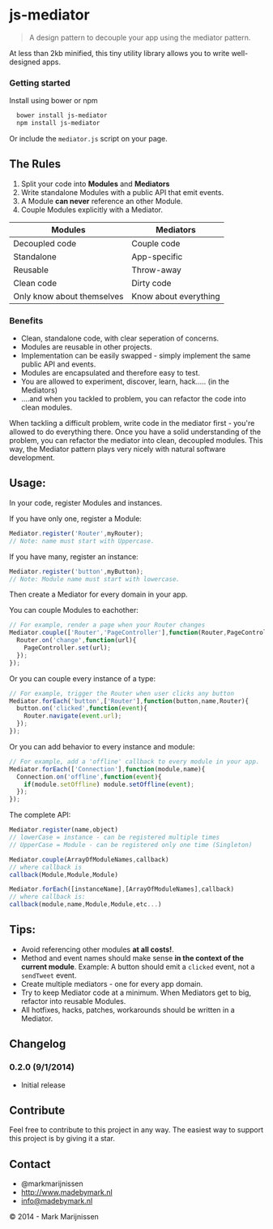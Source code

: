 js-mediator
===============

> A design pattern to decouple your app using the mediator pattern.

At less than 2kb minified, this tiny utility library allows you to write well-designed apps.

### Getting started

Install using bower or npm

```bash
  bower install js-mediator
  npm install js-mediator
```

Or include the `mediator.js` script on your page.

## The Rules

1. Split your code into **Modules** and **Mediators**
1. Write standalone Modules with a public API that emit events. 
2. A Module **can never** reference an other Module.
2. Couple Modules explicitly with a Mediator.

| Modules | Mediators|
|---------|----------|
| Decoupled code | Couple code |
| Standalone | App-specific|
| Reusable | Throw-away|
| Clean code | Dirty code |
| Only know about themselves | Know about everything |

### Benefits

* Clean, standalone code, with clear seperation of concerns.
* Modules are reusable in other projects.
* Implementation can be easily swapped - simply implement the same public API and events.
* Modules are encapsulated and therefore easy to test.
* You are allowed to experiment, discover, learn, hack..... (in the Mediators)
* ....and when you tackled to problem, you can refactor the code into clean modules.

When tackling a difficult problem, write code in the mediator first - you're allowed to do everything there. Once you have a solid understanding of the problem, you can refactor the mediator into clean, decoupled modules. This way, the Mediator pattern plays very nicely with natural software development.

## Usage:

In your code, register Modules and instances.

If you have only one, register a Module:
```javascript
Mediator.register('Router',myRouter);
// Note: name must start with Uppercase.
```

If you have many, register an instance:
```javascript
Mediator.register('button',myButton);
// Note: Module name must start with lowercase.
```

Then create a Mediator for every domain in your app.

You can couple Modules to eachother:
```javascript
// For example, render a page when your Router changes
Mediator.couple(['Router','PageController'],function(Router,PageController){
  Router.on('change',function(url){
    PageController.set(url);
  });
});
```

Or you can couple every instance of a type:
```javascript
// For example, trigger the Router when user clicks any button
Mediator.forEach('button',['Router'],function(button,name,Router){
  button.on('clicked',function(event){
    Router.navigate(event.url);
  });
});
```

Or you can add behavior to every instance and module:
```javascript
// For example, add a 'offline' callback to every module in your app.
Mediator.forEach(['Connection'],function(module,name){
  Connection.on('offline',function(event){
    if(module.setOffline) module.setOffline(event);
  });
});
```

The complete API:
```javascript
Mediator.register(name,object)
// lowerCase = instance - can be registered multiple times
// UpperCase = Module - can be registered only one time (Singleton)

Mediator.couple(ArrayOfModuleNames,callback)
// where callback is
callback(Module,Module,Module)

Mediator.forEach([instanceName],[ArrayOfModuleNames],callback)
// where callback is:
callback(module,name,Module,Module,etc...)
```

## Tips:

* Avoid referencing other modules **at all costs!**. 
* Method and event names should make sense **in the context of the current module**. Example: A button should emit a `clicked` event, not a `sendTweet` event.
* Create multiple mediators - one for every app domain.
* Try to keep Mediator code at a minimum. When Mediators get to big, refactor into reusable Modules.
* All hotfixes, hacks, patches, workarounds should be written in a Mediator.


## Changelog

### 0.2.0 (9/1/2014)

* Initial release

## Contribute

Feel free to contribute to this project in any way. The easiest way to support this project is by giving it a star.

## Contact
-   @markmarijnissen
-   http://www.madebymark.nl
-   info@madebymark.nl

© 2014 - Mark Marijnissen